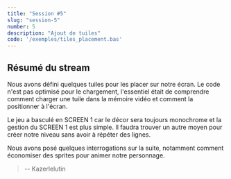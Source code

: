 ```yaml
---
title: "Session #5"
slug: "session-5"
number: 5
description: "Ajout de tuiles"
code: '/exemples/tiles_placement.bas'
---
```


## Résumé du stream

Nous avons défini quelques tuiles pour les placer sur notre écran. 
Le code n'est pas optimisé pour le chargement, l'essentiel était de comprendre comment charger une tuile dans la mémoire vidéo et comment la positionner à l'écran.

Le jeu a basculé en SCREEN 1 car le décor sera toujours monochrome et la gestion du SCREEN 1 est plus simple. Il faudra trouver un autre moyen pour créer notre niveau sans avoir à répéter des lignes. 

Nous avons posé quelques interrogations sur la suite, notamment comment économiser des sprites pour animer notre personnage. 

> -- Kazerlelutin

